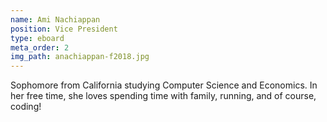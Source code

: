 ```yaml
---
name: Ami Nachiappan
position: Vice President
type: eboard
meta_order: 2
img_path: anachiappan-f2018.jpg
---
```

Sophomore from California studying Computer Science and Economics. In her free time, she loves spending time with family, running, and of course, coding!
